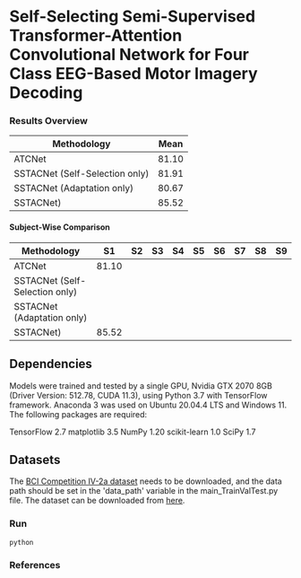 # Self-Selecting Semi-Supervised Transformer-Attention Convolutional Network for Four Class EEG-Based Motor Imagery Decoding

### Results Overview

| Methodology | Mean |
|-|-|
| ATCNet | 81.10 |
| SSTACNet (Self-Selection only) | 81.91 |
| SSTACNet (Adaptation only) | 80.67 |
| SSTACNet) | 85.52 |

#### Subject-Wise Comparison

| Methodology | S1 | S2 | S3 | S4 | S5 | S6 | S7 | S8 | S9 |
|-|-|-|-|-|-|-|-|-|-|
| ATCNet | 81.10 |
| SSTACNet (Self-Selection only) |  |
| SSTACNet (Adaptation only) |  |
| SSTACNet) | 85.52 |


## Dependencies

Models were trained and tested by a single GPU, Nvidia GTX 2070 8GB (Driver Version: 512.78, CUDA 11.3), using Python 3.7 with TensorFlow framework. Anaconda 3 was used on Ubuntu 20.04.4 LTS and Windows 11. The following packages are required:

TensorFlow 2.7
matplotlib 3.5
NumPy 1.20
scikit-learn 1.0
SciPy 1.7

## Datasets

The [BCI Competition IV-2a dataset](https://www.bbci.de/competition/iv/#dataset2a) needs to be downloaded, and the data path should be set in the 'data_path' variable in the main_TrainValTest.py file. The dataset can be downloaded from [here](http://bnci-horizon-2020.eu/database/data-sets).

### Run

```
python 
```
### References
